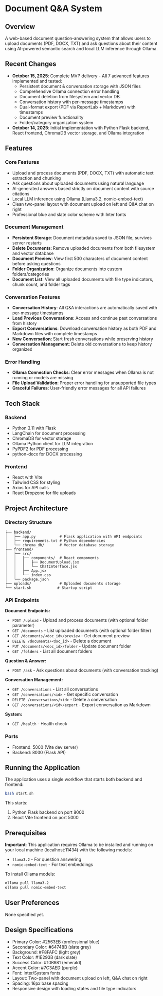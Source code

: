 # Document Q&A System

## Overview
A web-based document question-answering system that allows users to upload documents (PDF, DOCX, TXT) and ask questions about their content using AI-powered semantic search and local LLM inference through Ollama.

## Recent Changes
- **October 15, 2025**: Complete MVP delivery - All 7 advanced features implemented and tested:
  - Persistent document & conversation storage with JSON files
  - Comprehensive Ollama connection error handling
  - Document deletion from filesystem and vector DB
  - Conversation history with per-message timestamps
  - Dual-format export (PDF via ReportLab + Markdown) with timestamps
  - Document preview functionality
  - Folder/category organization system
- **October 14, 2025**: Initial implementation with Python Flask backend, React frontend, ChromaDB vector storage, and Ollama integration

## Features

### Core Features
- Upload and process documents (PDF, DOCX, TXT) with automatic text extraction and chunking
- Ask questions about uploaded documents using natural language
- AI-generated answers based strictly on document content with source citations
- Local LLM inference using Ollama (Llama3.2, nomic-embed-text)
- Clean two-panel layout with document upload on left and Q&A chat on right
- Professional blue and slate color scheme with Inter fonts

### Document Management
- **Persistent Storage**: Document metadata saved to JSON file, survives server restarts
- **Delete Documents**: Remove uploaded documents from both filesystem and vector database
- **Document Preview**: View first 500 characters of document content before asking questions
- **Folder Organization**: Organize documents into custom folders/categories
- **Document List**: View all uploaded documents with file type indicators, chunk count, and folder tags

### Conversation Features
- **Conversation History**: All Q&A interactions are automatically saved with per-message timestamps
- **Load Previous Conversations**: Access and continue past conversations from history
- **Export Conversations**: Download conversation history as both PDF and Markdown files with complete timestamps
- **New Conversation**: Start fresh conversations while preserving history
- **Conversation Management**: Delete old conversations to keep history organized

### Error Handling
- **Ollama Connection Checks**: Clear error messages when Ollama is not running or models are missing
- **File Upload Validation**: Proper error handling for unsupported file types
- **Graceful Failures**: User-friendly error messages for all API failures

## Tech Stack

### Backend
- Python 3.11 with Flask
- LangChain for document processing
- ChromaDB for vector storage
- Ollama Python client for LLM integration
- PyPDF2 for PDF processing
- python-docx for DOCX processing

### Frontend
- React with Vite
- Tailwind CSS for styling
- Axios for API calls
- React Dropzone for file uploads

## Project Architecture

### Directory Structure
```
├── backend/
│   ├── app.py           # Flask application with API endpoints
│   ├── requirements.txt # Python dependencies
│   └── chroma_db/       # Vector database storage
├── frontend/
│   ├── src/
│   │   ├── components/  # React components
│   │   │   ├── DocumentUpload.jsx
│   │   │   └── ChatInterface.jsx
│   │   ├── App.jsx
│   │   └── index.css
│   └── package.json
├── uploads/             # Uploaded documents storage
└── start.sh            # Startup script
```

### API Endpoints

**Document Endpoints:**
- `POST /upload` - Upload and process documents (with optional folder parameter)
- `GET /documents` - List uploaded documents (with optional folder filter)
- `GET /documents/<doc_id>/preview` - Get document preview
- `DELETE /documents/<doc_id>` - Delete a document
- `PUT /documents/<doc_id>/folder` - Update document folder
- `GET /folders` - List all document folders

**Question & Answer:**
- `POST /ask` - Ask questions about documents (with conversation tracking)

**Conversation Management:**
- `GET /conversations` - List all conversations
- `GET /conversations/<id>` - Get specific conversation
- `DELETE /conversations/<id>` - Delete a conversation
- `GET /conversations/<id>/export` - Export conversation as Markdown

**System:**
- `GET /health` - Health check

### Ports
- Frontend: 5000 (Vite dev server)
- Backend: 8000 (Flask API)

## Running the Application

The application uses a single workflow that starts both backend and frontend:

```bash
bash start.sh
```

This starts:
1. Python Flask backend on port 8000
2. React Vite frontend on port 5000

## Prerequisites

**Important**: This application requires Ollama to be installed and running on your local machine (localhost:11434) with the following models:
- `llama3.2` - For question answering
- `nomic-embed-text` - For text embeddings

To install Ollama models:
```bash
ollama pull llama3.2
ollama pull nomic-embed-text
```

## User Preferences
None specified yet.

## Design Specifications
- Primary Color: #2563EB (professional blue)
- Secondary Color: #64748B (slate grey)  
- Background: #F8FAFC (light grey)
- Text Color: #1E293B (dark slate)
- Success Color: #10B981 (emerald)
- Accent Color: #7C3AED (purple)
- Font: Inter/System fonts
- Layout: Two-panel with document upload on left, Q&A chat on right
- Spacing: 16px base spacing
- Responsive design with loading states and file type indicators
